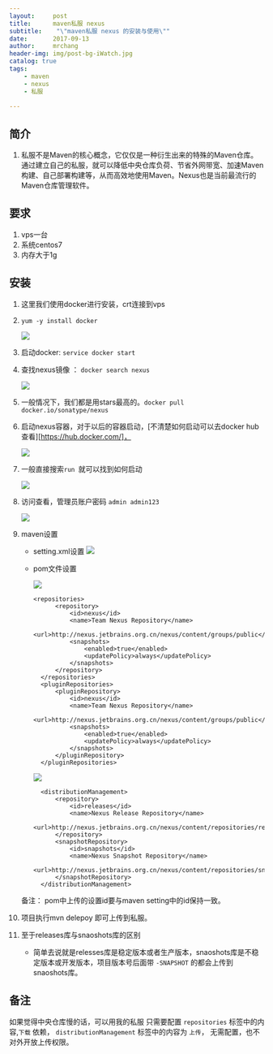 ```yaml
---
layout:     post
title:      maven私服 nexus
subtitle:    "\"maven私服 nexus 的安装与使用\""
date:       2017-09-13
author:     mrchang
header-img: img/post-bg-iWatch.jpg
catalog: true
tags:
    - maven
    - nexus
    - 私服
    
---
```


## 简介
1. 私服不是Maven的核心概念，它仅仅是一种衍生出来的特殊的Maven仓库。通过建立自己的私服，就可以降低中央仓库负荷、节省外网带宽、加速Maven构建、自己部署构建等，从而高效地使用Maven。Nexus也是当前最流行的Maven仓库管理软件。

## 要求

1. vps一台
2. 系统centos7
3. 内存大于1g

## 安装

1. 这里我们使用docker进行安装，crt连接到vps

2. ` yum -y install docker `

    ![](http://cdn-blog.jetbrains.org.cn/17-9-14/22748323.jpg)

3. 启动docker: `service docker start `

4. 查找nexus镜像 ： `docker search nexus`

   ![](http://cdn-blog.jetbrains.org.cn/17-9-14/93572570.jpg)
   
5. 一般情况下，我们都是用stars最高的。`docker pull docker.io/sonatype/nexus`

6. 启动nexus容器，对于以后的容器启动，[不清楚如何启动可以去docker hub 查看][https://hub.docker.com/]，

    ![](http://cdn-blog.jetbrains.org.cn/17-9-14/58578914.jpg)
    
7. 一般直接搜索`run `就可以找到如何启动

    ![](http://cdn-blog.jetbrains.org.cn/17-9-14/87774408.jpg)
    
8. 访问查看，管理员账户密码 `admin admin123`

    ![](http://cdn-blog.jetbrains.org.cn/17-9-14/45145189.jpg)
    
9. maven设置

    * setting.xml设置
        ![](http://cdn-blog.jetbrains.org.cn/17-9-14/65102103.jpg)
        
    * pom文件设置
    
        ![](http://cdn-blog.jetbrains.org.cn/17-9-14/12953066.jpg)
        
          <repositories>
                <repository>
                    <id>nexus</id>
                    <name>Team Nexus Repository</name>
                    <url>http://nexus.jetbrains.org.cn/nexus/content/groups/public</url>
                    <snapshots>
                        <enabled>true</enabled>
                        <updatePolicy>always</updatePolicy>
                    </snapshots>
                </repository>
            </repositories>
            <pluginRepositories>
                <pluginRepository>
                    <id>nexus</id>
                    <name>Team Nexus Repository</name>
                    <url>http://nexus.jetbrains.org.cn/nexus/content/groups/public</url>
                    <snapshots>
                        <enabled>true</enabled>
                        <updatePolicy>always</updatePolicy>
                    </snapshots>
                </pluginRepository>
            </pluginRepositories>
        
        ![](http://cdn-blog.jetbrains.org.cn/17-9-14/81818372.jpg)
        
            <distributionManagement>
                <repository>
                    <id>releases</id>
                    <name>Nexus Release Repository</name>
                    <url>http://nexus.jetbrains.org.cn/nexus/content/repositories/releases/</url>
                </repository>
                <snapshotRepository>
                    <id>snapshots</id>
                    <name>Nexus Snapshot Repository</name>
                    <url>http://nexus.jetbrains.org.cn/nexus/content/repositories/snapshots/</url>
                </snapshotRepository>
            </distributionManagement>

    备注： pom中上传的设置id要与maven setting中的id保持一致。

10. 项目执行mvn delepoy 即可上传到私服。

11. 至于releases库与snaoshots库的区别
    * 简单去说就是relesses库是稳定版本或者生产版本，snaoshots库是不稳定版本或开发版本，项目版本号后面带
`-SNAPSHOT` 的都会上传到snaoshots库。

## 备注

如果觉得中央仓库慢的话，可以用我的私服 只需要配置 `repositories` 标签中的内容,`下载` 依赖， `distributionManagement` 标签中的内容为 `上传`， 无需配置，也不对外开放上传权限。
